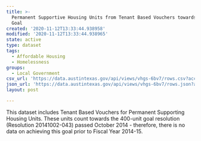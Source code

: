 ```yaml
---
title: >-
  Permanent Supportive Housing Units from Tenant Based Vouchers towards 2018
  Goal
created: '2020-11-12T13:33:44.938958'
modified: '2020-11-12T13:33:44.938965'
state: active
type: dataset
tags:
  - Affordable Housing
  - Homelessness
groups:
  - Local Government
csv_url: 'https://data.austintexas.gov/api/views/vhgs-6bv7/rows.csv?accessType=DOWNLOAD'
json_url: 'https://data.austintexas.gov/api/views/vhgs-6bv7/rows.json?accessType=DOWNLOAD'
layout: post

---
```

This dataset includes Tenant Based Vouchers for Permanent Supporting Housing Units. These units count towards the 400-unit goal resolution (Resolution 20141002-043) passed October 2014 - therefore, there is no data on achieving this goal prior to Fiscal Year 2014-15.
